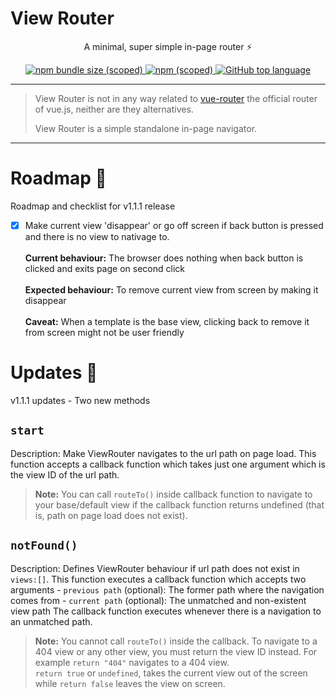 # View Router

<p align="center">A minimal, super simple in-page router ⚡ </p>

<p align="center">
<a href="#">
 <img alt="npm bundle size (scoped)" src="https://img.shields.io/bundlephobia/min/@bukunmikuti/view-router?style=flat-square">
</a>
 <a href="https://www.npmjs.com/package/@bukunmikuti/view-router">
 <img alt="npm (scoped)" src="https://img.shields.io/npm/v/@bukunmikuti/view-router?style=flat-square">
 </a>
 <a href="">
  <img alt="GitHub top language" src="https://img.shields.io/github/languages/top/Bukunmikuti/view-router?logoColor=%23880000&style=flat-square">
 </a>
 </p>
 
 -------------------------
 
 > View Router is not in any way related to [vue-router](https://github.com/vuejs/vue-router) the official router of vue.js, neither are they alternatives. 
 > 
 > View Router is a simple standalone in-page navigator.
 
 -------------------------
 
 # Roadmap 🚧
 Roadmap and checklist for v1.1.1 release
 
 - [x] Make current view 'disappear' or go off screen if back button is pressed and there is no view to nativage to. <br><br>
 **Current behaviour:** The browser does nothing when back button is clicked and exits page on second click <br><br>
 **Expected behaviour:** To remove current view from screen by making it disappear <br><br>
 **Caveat:** When a template is the base view, clicking back to remove it from screen might not be user friendly



 # Updates 🚀
 v1.1.1 updates - Two new methods 
 
## ```start```<br>
Description: Make ViewRouter navigates to the url path on page load. This function accepts a callback function which takes just one argument which is the view ID of the url path. <br>

> **Note:** You can call ```routeTo()``` inside callback function to navigate to your base/default view if the callback function returns undefined (that is, path on page load does not exist). 

## ```notFound()```<br>
Description: Defines ViewRouter behaviour if url path does not exist in ```views:[]```. This function executes a callback function which accepts two arguments
		- ```previous path``` (optional): The former path where the navigation comes from
		- ```current path``` (optional): The unmatched and non-existent view path
	The callback function executes whenever there is a navigation to an unmatched path. 

> **Note:** You cannot call ```routeTo()``` inside the callback. To navigate to a 404 view or any other view, you must return the view ID instead. For example ```return "404"``` navigates to a 404 view. <br> ```return true``` or ```undefined```, takes the current view out of the screen while ```return false``` leaves the view on screen. 
